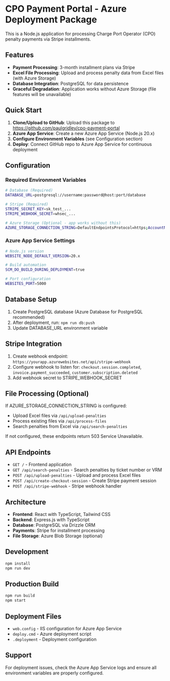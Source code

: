 # CPO Payment Portal - Azure Deployment Package

This is a Node.js application for processing Charge Port Operator (CPO) penalty payments via Stripe installments.

## Features

- **Payment Processing**: 3-month installment plans via Stripe
- **Excel File Processing**: Upload and process penalty data from Excel files (with Azure Storage)
- **Database Integration**: PostgreSQL for data persistence
- **Graceful Degradation**: Application works without Azure Storage (file features will be unavailable)

## Quick Start

1. **Clone/Upload to GitHub**: Upload this package to https://github.com/paulgridley/cpo-payment-portal
2. **Azure App Service**: Create a new Azure App Service (Node.js 20.x)
3. **Configure Environment Variables** (see Configuration section)
4. **Deploy**: Connect GitHub repo to Azure App Service for continuous deployment

## Configuration

### Required Environment Variables

```bash
# Database (Required)
DATABASE_URL=postgresql://username:password@host:port/database

# Stripe (Required)
STRIPE_SECRET_KEY=sk_test_...
STRIPE_WEBHOOK_SECRET=whsec_...

# Azure Storage (Optional - app works without this)
AZURE_STORAGE_CONNECTION_STRING=DefaultEndpointsProtocol=https;AccountName=...
```

### Azure App Service Settings

```bash
# Node.js version
WEBSITE_NODE_DEFAULT_VERSION=20.x

# Build automation
SCM_DO_BUILD_DURING_DEPLOYMENT=true

# Port configuration
WEBSITES_PORT=5000
```

## Database Setup

1. Create PostgreSQL database (Azure Database for PostgreSQL recommended)
2. After deployment, run: `npm run db:push`
3. Update DATABASE_URL environment variable

## Stripe Integration

1. Create webhook endpoint: `https://yourapp.azurewebsites.net/api/stripe-webhook`
2. Configure webhook to listen for: `checkout.session.completed`, `invoice.payment_succeeded`, `customer.subscription.deleted`
3. Add webhook secret to STRIPE_WEBHOOK_SECRET

## File Processing (Optional)

If AZURE_STORAGE_CONNECTION_STRING is configured:
- Upload Excel files via `/api/upload-penalties`
- Process existing files via `/api/process-files`
- Search penalties from Excel via `/api/search-penalties`

If not configured, these endpoints return 503 Service Unavailable.

## API Endpoints

- `GET /` - Frontend application
- `GET /api/search-penalties` - Search penalties by ticket number or VRM
- `POST /api/upload-penalties` - Upload and process Excel files
- `POST /api/create-checkout-session` - Create Stripe payment session
- `POST /api/stripe-webhook` - Stripe webhook handler

## Architecture

- **Frontend**: React with TypeScript, Tailwind CSS
- **Backend**: Express.js with TypeScript
- **Database**: PostgreSQL via Drizzle ORM
- **Payments**: Stripe for installment processing
- **File Storage**: Azure Blob Storage (optional)

## Development

```bash
npm install
npm run dev
```

## Production Build

```bash
npm run build
npm start
```

## Deployment Files

- `web.config` - IIS configuration for Azure App Service
- `deploy.cmd` - Azure deployment script
- `.deployment` - Deployment configuration

## Support

For deployment issues, check the Azure App Service logs and ensure all environment variables are properly configured.